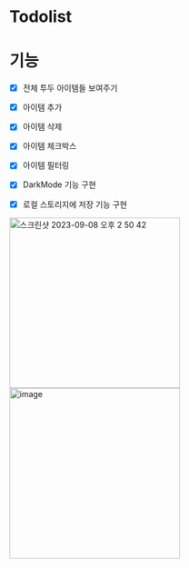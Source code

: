 # Todolist

# 기능
- [x] 전체 투두 아이템들 보여주기
- [x] 아이템 추가
- [x] 아이템 삭제
- [x] 아이템 체크박스
- [x] 아이템 필터링

- [x] DarkMode 기능 구현
- [x] 로컬 스토리지에 저장 기능 구현

<img width="300" alt="스크린샷 2023-09-08 오후 2 50 42" src="https://github.com/yejicho-helloworld/Todolist/assets/71653816/9951a947-0cc4-45d5-82a4-291ea0561805">
<img width="300" alt="image" src="https://github.com/yejicho-helloworld/Todolist/assets/71653816/cf6d1a27-a783-47d9-b261-4eae59c274d9">

